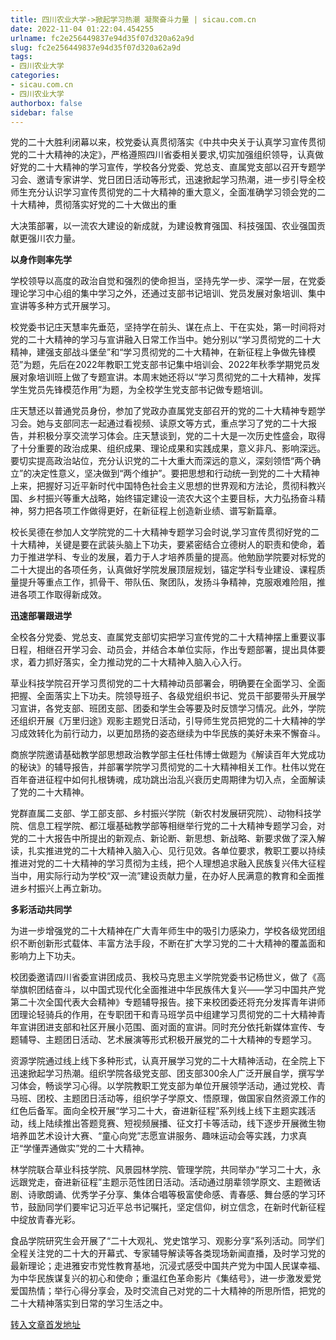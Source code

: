 ```yaml
---
title: 四川农业大学->掀起学习热潮 凝聚奋斗力量 | sicau.com.cn
date: 2022-11-04 01:22:04.454255
urlname: fc2e256449837e94d35f07d320a62a9d
slug: fc2e256449837e94d35f07d320a62a9d
tags: 
- 四川农业大学
categories:
- sicau.com.cn
- 四川农业大学
authorbox: false
sidebar: false
---
```

党的二十大胜利闭幕以来，校党委认真贯彻落实《中共中央关于认真学习宣传贯彻党的二十大精神的决定》，严格遵照四川省委相关要求,切实加强组织领导，认真做好党的二十大精神的学习宣传，学校各分党委、党总支、直属党支部以召开专题学习会、邀请专家讲学、党日团日活动等形式，迅速掀起学习热潮，进一步引导全校师生充分认识学习宣传贯彻党的二十大精神的重大意义，全面准确学习领会党的二十大精神，贯彻落实好党的二十大做出的重
<!--more-->
大决策部署，以一流农大建设的新成就，为建设教育强国、科技强国、农业强国贡献更强川农力量。

**以身作则率先学**

学校领导以高度的政治自觉和强烈的使命担当，坚持先学一步、深学一层，在党委理论学习中心组的集中学习之外，还通过支部书记培训、党员发展对象培训、集中宣讲等多种方式开展学习。

校党委书记庄天慧率先垂范，坚持学在前头、谋在点上、干在实处，第一时间将对党的二十大精神的学习与宣讲融入日常工作当中。她分别以“学习贯彻党的二十大精神，建强支部战斗堡垒”和“学习贯彻党的二十大精神，在新征程上争做先锋模范”为题，先后在2022年教职工党支部书记集中培训会、2022年秋季学期党员发展对象培训班上做了专题宣讲。本周末她还将以“学习贯彻党的二十大精神，发挥学生党员先锋模范作用”为题，为全校学生党支部书记做专题培训。

庄天慧还以普通党员身份，参加了党政办直属党支部召开的党的二十大精神专题学习会。她与支部同志一起通过看视频、读原文等方式，重点学习了党的二十大报告，并积极分享交流学习体会。庄天慧谈到，党的二十大是一次历史性盛会，取得了十分重要的政治成果、组织成果、理论成果和实践成果，意义非凡、影响深远。要切实提高政治站位，充分认识党的二十大重大而深远的意义，深刻领悟“两个确立”的决定性意义，坚决做到“两个维护”。要把思想和行动统一到党的二十大精神上来，把握好习近平新时代中国特色社会主义思想的世界观和方法论，贯彻科教兴国、乡村振兴等重大战略，始终锚定建设一流农大这个主要目标，大力弘扬奋斗精神，努力把各项工作做得更好，在新征程上创造新业绩、谱写新篇章。

校长吴德在参加人文学院党的二十大精神专题学习会时说,学习宣传贯彻好党的二十大精神，关键是要在武装头脑上下功夫，要紧密结合立德树人的职责和使命，着力于推进学科、专业的发展，着力于人才培养质量的提高。他勉励学院要对标党的二十大提出的各项任务，认真做好学院发展顶层规划，锚定学科专业建设、课程质量提升等重点工作，抓骨干、带队伍、聚团队，发扬斗争精神，克服艰难险阻，推进各项工作取得新成效。

**迅速部署跟进学**

全校各分党委、党总支、直属党支部切实把学习宣传党的二十大精神摆上重要议事日程，相继召开学习会、动员会，并结合本单位实际，作出专题部署，提出具体要求，着力抓好落实，全力推动党的二十大精神入脑入心入行。

草业科技学院召开学习贯彻党的二十大精神动员部署会，明确要在全面学习、全面把握、全面落实上下功夫。院领导班子、各级党组织书记、党员干部要带头开展学习宣讲，各党支部、班团支部、团委和学生会等要及时反馈学习情况。此外，学院还组织开展《万里归途》观影主题党日活动，引导师生党员把党的二十大精神的学习成效转化为前行动力，以更加昂扬的姿态继续为中华民族的美好未来不懈奋斗。

商旅学院邀请基础教学部思想政治教学部主任杜伟博士做题为《解读百年大党成功的秘诀》的辅导报告，并部署学院学习贯彻党的二十大精神相关工作。杜伟以党在百年奋进征程中如何扎根铸魂，成功跳出治乱兴衰历史周期律为切入点，全面解读了党的二十大精神。

党群直属二支部、学工部支部、乡村振兴学院（新农村发展研究院）、动物科技学院、信息工程学院、都江堰基础教学部等相继举行党的二十大精神专题学习会，对党的二十大报告中所提出的新观点、新论断、新思想、新战略、新要求做了深入解读，扎实推进党的二十大精神入脑入心、见行见效。各单位要求，教职工要以持续推进对党的二十大精神的学习贯彻为主线，把个人理想追求融入民族复兴伟大征程当中，用实际行动为学校“双一流”建设贡献力量，在办好人民满意的教育和全面推进乡村振兴上再立新功。

**多彩活动共同学**

为进一步增强党的二十大精神在广大青年师生中的吸引力感染力，学校各级党团组织不断创新形式载体、丰富方法手段，不断在扩大学习党的二十大精神的覆盖面和影响力上下功夫。

校团委邀请四川省委宣讲团成员、我校马克思主义学院党委书记杨世义，做了《高举旗帜团结奋斗，以中国式现代化全面推进中华民族伟大复兴——学习中国共产党第二十次全国代表大会精神》专题辅导报告。接下来校团委还将充分发挥青年讲师团理论轻骑兵的作用，在专职团干和青马班学员中组建学习贯彻党的二十大精神青年宣讲团进支部和社区开展小范围、面对面的宣讲。同时充分依托新媒体宣传、专题辅导、主题团日活动、艺术展演等形式积极开展党的二十大精神的专题学习。

资源学院通过线上线下多种形式，认真开展学习党的二十大精神活动，在全院上下迅速掀起学习热潮。组织学院各级党支部、团支部300余人广泛开展自学，撰写学习体会，畅谈学习心得。以学院教职工党支部为单位开展领学活动，通过党校、青马班、团校、主题团日活动等，组织学子学原文、悟原理，做国家自然资源工作的红色后备军。面向全校开展“学习二十大，奋进新征程”系列线上线下主题实践活动，线上陆续推出答题竞赛、短视频展播、征文打卡等活动，线下逐步开展微生物培养皿艺术设计大赛、“童心向党”志愿宣讲服务、趣味运动会等实践，力求真正“学懂弄通做实”党的二十大精神。

林学院联合草业科技学院、风景园林学院、管理学院，共同举办“学习二十大，永远跟党走，奋进新征程”主题示范性团日活动。活动通过朋辈领学原文、主题微话剧、诗歌朗诵、优秀学子分享、集体合唱等极富使命感、青春感、舞台感的学习环节，鼓励同学们要牢记习近平总书记嘱托，坚定信仰，树立信念，在新时代新征程中绽放青春光彩。

食品学院研究生会开展了“二十大观礼、党史馆学习、观影分享”系列活动。同学们全程关注党的二十大的开幕式、专家辅导解读等各类现场新闻直播，及时学习党的最新理论；走进雅安市党性教育基地，沉浸式感受中国共产党为中国人民谋幸福、为中华民族谋复兴的初心和使命；重温红色革命影片《集结号》，进一步激发爱党爱国热情；举行心得分享会，及时交流自己对党的二十大精神的所思所悟，把党的二十大精神落实到日常的学习生活之中。



[转入文章首发地址](https://news.sicau.edu.cn/info/1135/70075.htm)